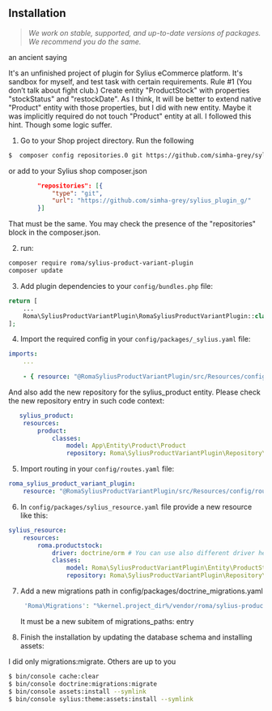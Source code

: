 ## Installation


 >*We work on stable, supported, and up-to-date versions of packages. We recommend you do the same.*
 <p>an ancient saying</p>


It's an unfinished project of plugin for Sylius eCommerce platform. It's sandbox for myself, and test task with certain requirements. 
Rule #1 (You don’t talk about fight club.) Create entity "ProductStock" with properties "stockStatus" and "restockDate".
As I think, It will be better to extend native "Product" entity with those properties, but I did with new entity. Maybe it was
implicitly required do not touch "Product" entity at all. I followed this hint. Though some logic suffer.
 
1. Go to your Shop project directory. Run the following
```bash
$  composer config repositories.0 git https://github.com/simha-grey/sylius_plugin_g/
```
   or add to your Sylius shop composer.json
```json
        "repositories": [{
            "type": "git",
            "url": "https://github.com/simha-grey/sylius_plugin_g/"
        }]
```
That must be the same. You may check the presence of the "repositories" block in the composer.json.

2. run:
```bash
composer require roma/sylius-product-variant-plugin
composer update
```
3. Add plugin dependencies to your `config/bundles.php` file:

```php
return [
    ...
    Roma\SyliusProductVariantPlugin\RomaSyliusProductVariantPlugin::class => ['all' => true],,
];
```

4. Import the required config in your `config/packages/_sylius.yaml` file:
```yaml
imports:
    ...
    
    - { resource: "@RomaSyliusProductVariantPlugin/src/Resources/config/config.yml" }
```
   And also add the new repository for the sylius_product entity.   Please check the new repository entry in such code context:
```yaml
   sylius_product:
    resources:
        product:
            classes:
                model: App\Entity\Product\Product
                repository: Roma\SyliusProductVariantPlugin\Repository\ProductWithStockRepository
```

5. Import routing in your `config/routes.yaml` file:

```yaml
roma_sylius_product_variant_plugin:
    resource: "@RomaSyliusProductVariantPlugin/src/Resources/config/routing.yml"
```

6. In `config/packages/sylius_resource.yaml` file provide a new resource like this:

```yaml
sylius_resource:
    resources:
        roma.productstock:
            driver: doctrine/orm # You can use also different driver here
            classes:
                model: Roma\SyliusProductVariantPlugin\Entity\ProductStock
                repository: Roma\SyliusProductVariantPlugin\Repository\ProductStockRepository
```

7. Add a new migrations path in config/packages/doctrine_migrations.yaml
   ```php
    'Roma\Migrations': "%kernel.project_dir%/vendor/roma/sylius-product-variant-plugin/migrations/"
   ```
   It must be a new subitem of migrations_paths: entry
   
8. Finish the installation by updating the database schema and installing assets:

I did only migrations:migrate. Others are up to you
```bash
$ bin/console cache:clear   
$ bin/console doctrine:migrations:migrate  
$ bin/console assets:install --symlink    
$ bin/console sylius:theme:assets:install --symlink 
```

